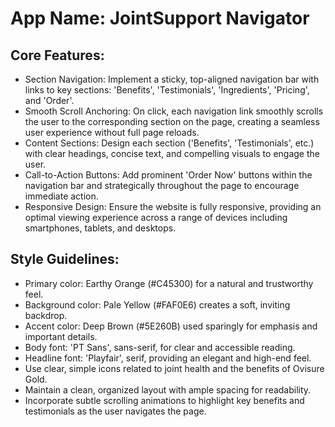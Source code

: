 # **App Name**: JointSupport Navigator

## Core Features:

- Section Navigation: Implement a sticky, top-aligned navigation bar with links to key sections: 'Benefits', 'Testimonials', 'Ingredients', 'Pricing', and 'Order'.
- Smooth Scroll Anchoring: On click, each navigation link smoothly scrolls the user to the corresponding section on the page, creating a seamless user experience without full page reloads.
- Content Sections: Design each section ('Benefits', 'Testimonials', etc.) with clear headings, concise text, and compelling visuals to engage the user.
- Call-to-Action Buttons: Add prominent 'Order Now' buttons within the navigation bar and strategically throughout the page to encourage immediate action.
- Responsive Design: Ensure the website is fully responsive, providing an optimal viewing experience across a range of devices including smartphones, tablets, and desktops.

## Style Guidelines:

- Primary color: Earthy Orange (#C45300) for a natural and trustworthy feel.
- Background color: Pale Yellow (#FAF0E6) creates a soft, inviting backdrop.
- Accent color: Deep Brown (#5E260B) used sparingly for emphasis and important details.
- Body font: 'PT Sans', sans-serif, for clear and accessible reading.
- Headline font: 'Playfair', serif, providing an elegant and high-end feel.
- Use clear, simple icons related to joint health and the benefits of Ovisure Gold.
- Maintain a clean, organized layout with ample spacing for readability.
- Incorporate subtle scrolling animations to highlight key benefits and testimonials as the user navigates the page.